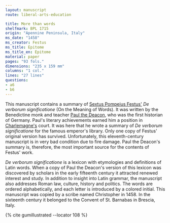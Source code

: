 ```yaml
---
layout: manuscript
route: liberal-arts-education

title: More than words
shelfmark: BPL 1715
origin: "Apennine Peninsula, Italy"
ms_date: "1458"
ms_creator: Festus
ms_title: Epitome
ms_title_en: Epitome
material: paper
pages: "93 fols."
dimensions: "235 x 159 mm"
columns: "1 col."
lines: "27 lines"
questions:
- a6
- b6
---
```


This manuscript contains a summary of [Sextus Pompeius Festus'](https://en.wikipedia.org/wiki/Sextus_Pompeius_Festus) 
*De verborum significatione* (On the Meaning of Words). It was written by
the Benedictine monk and teacher [Paul the Deacon](https://en.wikipedia.org/wiki/Paul_the_Deacon), who was the
first historian of Germany. Paul's literary achievements earned him a
position in [Charlemagne's](https://en.wikipedia.org/wiki/Charlemagne)
court. It was here that he wrote a summary of *De verborum significatione* for the famous emperor's library. Only one copy of
Festus' original version has survived. Unfortunately, this
eleventh-century manuscript is in very bad condition due to fire damage.
Paul the Deacon's summary is, therefore, the most important source for
the contents of Festus' work.

*De verborum significatione* is a lexicon with etymologies and
definitions of Latin words. When a copy of Paul the Deacon's version of
this lexicon was discovered by scholars in the early fifteenth century
it attracted renewed interest and study. In addition to insight into
Latin grammar, the manuscript also addresses Roman law, culture, history
and politics. The words are ordered alphabetically, and each letter is
introduced by a colored initial. This manuscript was copied by a scribe
named Christopher in 1458. In the sixteenth century it belonged to the
Convent of St. Barnabas in Brescia, Italy.

{% cite gumillustrated --locator 108 %}